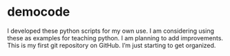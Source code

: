 # democode
I developed these python scripts for my own use. 
I am considering using these as examples for teaching python. 
I am planning to add improvements. 
This is my first git repository on GitHub. I’m just starting to get organized. 
